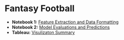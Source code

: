 # Fantasy Football
 
- **Notebook 1:** [Feature Extraction and Data Formatting](https://github.com/albechen/fantasyfootball-predraft-model/blob/master/ff-1-feature_extract_clean.ipynb)
- **Notebook 2:** [Model Evaluations and Predictions](https://github.com/albechen/fantasyfootball-predraft-model/blob/master/ff-2-model_predict_score.ipynb)
- **Tableau:** [Visulizaton Summary](https://public.tableau.com/profile/a.chen#!/vizhome/ff-tableau-summary/FINALStoryBoard)
